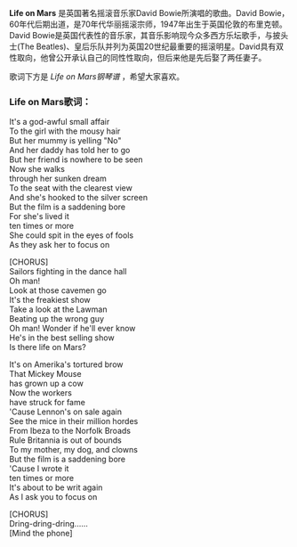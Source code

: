 

**Life on Mars** 是英国著名摇滚音乐家David Bowie所演唱的歌曲。David
Bowie，60年代后期出道，是70年代华丽摇滚宗师，1947年出生于英国伦敦的布里克顿。David
Bowie是英国代表性的音乐家，其音乐影响现今众多西方乐坛歌手，与披头士(The
Beatles)、皇后乐队并列为英国20世纪最重要的摇滚明星。David具有双性取向，他曾公开承认自己的同性性取向，但后来他是先后娶了两任妻子。  
  
  
歌词下方是 _Life on Mars钢琴谱_ ，希望大家喜欢。

### Life on Mars歌词：

It's a god-awful small affair  
To the girl with the mousy hair  
But her mummy is yelling "No"  
And her daddy has told her to go  
But her friend is nowhere to be seen  
Now she walks  
through her sunken dream  
To the seat with the clearest view  
And she's hooked to the silver screen  
But the film is a saddening bore  
For she's lived it  
ten times or more  
She could spit in the eyes of fools  
As they ask her to focus on

[CHORUS]  
Sailors fighting in the dance hall  
Oh man!  
Look at those cavemen go  
It's the freakiest show  
Take a look at the Lawman  
Beating up the wrong guy  
Oh man! Wonder if he'll ever know  
He's in the best selling show  
Is there life on Mars?

It's on Amerika's tortured brow  
That Mickey Mouse  
has grown up a cow  
Now the workers  
have struck for fame  
'Cause Lennon's on sale again  
See the mice in their million hordes  
From Ibeza to the Norfolk Broads  
Rule Britannia is out of bounds  
To my mother, my dog, and clowns  
But the film is a saddening bore  
'Cause I wrote it  
ten times or more  
It's about to be writ again  
As I ask you to focus on

[CHORUS]  
Dring-dring-dring......  
[Mind the phone]

